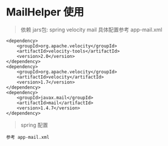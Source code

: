 
# MailHelper 使用

> 依赖 jars包: spring velocity mail 具体配置参考 app-mail.xml

```
<dependency>
	<groupId>org.apache.velocity</groupId>
	<artifactId>velocity-tools</artifactId>
	<version>2.0</version>
</dependency>
<dependency>
	<groupId>org.apache.velocity</groupId>
	<artifactId>velocity</artifactId>
	<version>1.7</version>
</dependency>
<dependency>
	<groupId>javax.mail</groupId>
	<artifactId>mail</artifactId>
	<version>1.4.7</version>
</dependency>
```

> spring 配置

```
参考 app-mail.xml
```

